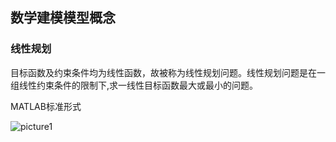 ## 数学建模模型概念

### 线性规划

目标函数及约束条件均为线性函数，故被称为线性规划问题。线性规划问题是在一组线性约束条件的限制下,求一线性目标函数最大或最小的问题。

MATLAB标准形式

![picture1](D:\GITHUB\Mathmodeling_model\picture1.png)

